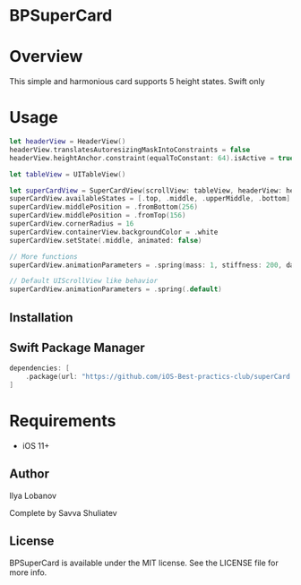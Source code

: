 # BPSuperCard

# Overview

This simple and harmonious card supports 5 height states. Swift only

# Usage

```swift
let headerView = HeaderView()
headerView.translatesAutoresizingMaskIntoConstraints = false
headerView.heightAnchor.constraint(equalToConstant: 64).isActive = true

let tableView = UITableView()

let superCardView = SuperCardView(scrollView: tableView, headerView: headerView)
superCardView.availableStates = [.top, .middle, .upperMiddle, .bottom]
superCardView.middlePosition = .fromBottom(256)
superCardView.middlePosition = .fromTop(156)
superCardView.cornerRadius = 16
superCardView.containerView.backgroundColor = .white
superCardView.setState(.middle, animated: false)

// More functions 
superCardView.animationParameters = .spring(mass: 1, stiffness: 200, dampingRatio: 0.5)

// Default UIScrollView like behavior
superCardView.animationParameters = .spring(.default)

```

## Installation

## Swift Package Manager

```swift
dependencies: [
    .package(url: "https://github.com/iOS-Best-practics-club/superCard.git")
]
```

# Requirements

* iOS 11+

## Author

Ilya Lobanov

Complete by Savva Shuliatev

## License

BPSuperCard is available under the MIT license. See the LICENSE file for more info.

